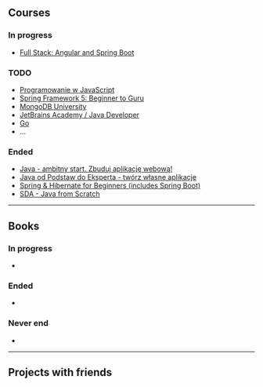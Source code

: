## Courses


### In progress
- [Full Stack: Angular and Spring Boot](https://www.udemy.com/share/102a9UB0QSclpRR3U=/)

### TODO
- [Programowanie w JavaScript](https://www.udemy.com/share/101ZreB0QSclpRR3U=/)
- [Spring Framework 5: Beginner to Guru](https://www.udemy.com/share/1013MwB0QSclpRR3U=/)
- [MongoDB University](https://university.mongodb.com/)
- [JetBrains Academy / Java Developer](https://hyperskill.org/)
- [Go](https://tour.golang.org/welcome/1)
- ...

### Ended
- [Java - ambitny start. Zbuduj aplikację webową!](https://www.udemy.com/share/101VASB0QSclpRR3U=/)
- [Java od Podstaw do Eksperta - twórz własne aplikacje](https://www.udemy.com/share/1013r4B0QSclpRR3U=/)
- [Spring & Hibernate for Beginners (includes Spring Boot)](https://www.udemy.com/share/101Wc4B0QSclpRR3U=/)
- [SDA - Java from Scratch](https://sdacademy.dev/courses/java-remote/) 

***

## Books
### In progress
- []()
### Ended
- []()
### Never end
- []()

***
## Projects with friends 
